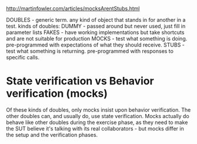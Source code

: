 http://martinfowler.com/articles/mocksArentStubs.html

DOUBLES - generic term. any kind of object that stands in for another in a test. kinds of doubles:
DUMMY - passed around but never used, just fill in parameter lists
FAKES - have working implementations but take shortcuts and are not suitable for production
MOCKS - test what something is doing. pre-programmed with expectations of what they should receive.
STUBS - test what something is returning. pre-programmed with responses to specific calls.

# State verification vs Behavior verification (mocks)

Of these kinds of doubles, only mocks insist upon behavior verification. The other doubles can, 
and usually do, use state verification. Mocks actually do behave like other doubles 
during the exercise phase, as they need to make the SUT believe it's talking with 
its real collaborators - but mocks differ in the setup and the verification phases.
